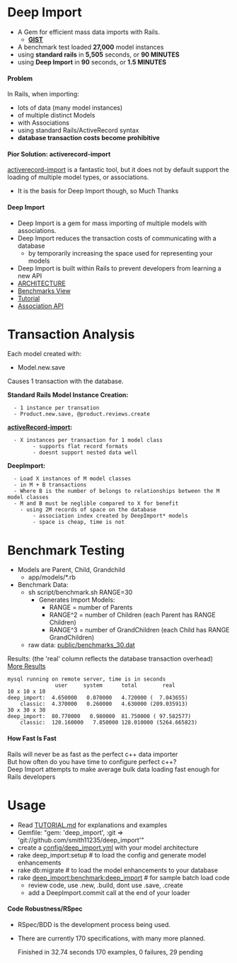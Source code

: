 Deep Import
===========
* A Gem for efficient mass data imports with Rails.
	* **[GIST](https://gist.github.com/smith11235/7001147)**
* A benchmark test loaded **27,000** model instances
* using **standard rails** in **5,505** seconds, or **90 MINUTES**
* using **Deep Import** in    **90** seconds, or **1.5 MINUTES**

#### Problem
In Rails, when importing:
* lots of data (many model instances)
* of multiple distinct Models
* with Associations
* using standard Rails/ActiveRecord syntax
* <b>database transaction costs become prohibitive</b>

#### Pior Solution: activerecord-import
[activerecord-import](https://github.com/zdennis/activerecord-import) is a fantastic tool, but it does not by default support the loading of multiple model types, or associations.
* It is the basis for Deep Import though, so Much Thanks

#### Deep Import
* Deep Import is a gem for mass importing of multiple models with associations.
* Deep Import reduces the transaction costs of communicating with a database
  * by temporarily increasing the space used for representing your models
* Deep Import is built within Rails to prevent developers from learning a new API
* [ARCHITECTURE](https://github.com/smith11235/deep_import/blob/master/ARCHITECTURE.md)
* [Benchmarks View](http://twostepsleftofnormal.com:31234/)
* [Tutorial](https://github.com/smith11235/deep_import/blob/master/TUTORIAL.md)
* [Association API](https://github.com/smith11235/deep_import/blob/master/API.md)

Transaction Analysis
====================

Each model created with:
* Model.new.save 

Causes 1 transaction with the database.

<b>Standard Rails Model Instance Creation:</b>

      - 1 instance per transation
      - Product.new.save, @product.reviews.create

<b>[activeRecord-import](https://github.com/zdennis/activerecord-import/wiki):</b>

      - X instances per transaction for 1 model class
			- supports flat record formats
			- doesnt support nested data well

<b>DeepImport:</b>

      - Load X instances of M model classes
      - in M + B transactions
      - Where B is the number of belongs to relationships between the M model classes
      - M and B must be neglible compared to X for benefit
  		- using 2M records of space on the database
  			- association index created by DeepImport* models
  			- space is cheap, time is not

Benchmark Testing
=================
* Models are Parent, Child, Grandchild
	* app/models/*.rb
* Benchmark Data:
	* sh script/benchmark.sh RANGE=30
		* Generates Import Models: 
			* RANGE = number of Parents
			* RANGE^2 = number of Children (each Parent has RANGE Children)
			* RANGE^3 = number of GrandChildren (each Child has RANGE GrandChildren)
	* raw data: [public/benchmarks_30.dat](https://github.com/smith11235/deep_import/blob/master/public/benchmarks_30.dat)

Results: (the 'real' column reflects the database transaction overhead)<br />
[More Results](http://twostepsleftofnormal.com:31234/)

    mysql running on remote server, time is in seconds
                   user     system      total        real
    10 x 10 x 10
    deep_import:  4.650000   0.070000   4.720000 (  7.043655)
        classic:  4.370000   0.260000   4.630000 (209.035913)
    30 x 30 x 30
    deep_import:  80.770000   0.980000  81.750000 ( 97.582577)
        classic:  120.160000   7.850000 128.010000 (5264.665823) 

#### How Fast Is Fast
Rails will never be as fast as the perfect c++ data importer<br />
But how often do you have time to configure perfect c++?<br />
Deep Import attempts to make average bulk data loading fast enough for Rails developers<br />


Usage
=====
- Read [TUTORIAL.md](https://github.com/smith11235/deep_import/blob/master/TUTORIAL.md) for explanations and examples
- Gemfile:  "gem: 'deep_import', :git => 'git://github.com/smith11235/deep_import'"
- create a [config/deep_import.yml](https://github.com/smith11235/deep_import/blob/master/config/deep_import.yml) with your model architecture
- rake deep_import:setup # to load the config and generate model enhancements
- rake db:migrate # to load the model enhancements to your database
- rake [deep_import:benchmark:deep_import](https://github.com/smith11235/deep_import/blob/master/lib/deep_import/deep_import.rake) # for sample batch load code
  - review code, use .new, .build, dont use .save, .create
  - add a DeepImport.commit call at the end of your loader

#### Code Robustness/RSpec
- RSpec/BDD is the development process being used.
- There are currently 170 specifications, with many more planned.

    Finished in 32.74 seconds
    170 examples, 0 failures, 29 pending
